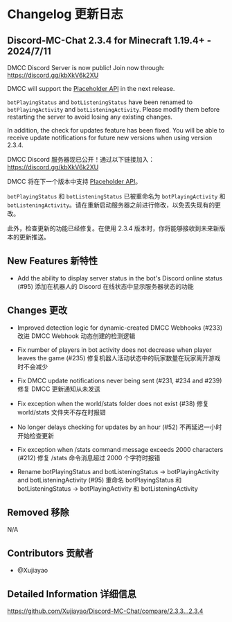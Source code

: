 # Changelog 更新日志

## Discord-MC-Chat 2.3.4 for Minecraft 1.19.4+ - 2024/7/11

DMCC Discord Server is now public! Join now through: https://discord.gg/kbXkV6k2XU

DMCC will support the [Placeholder API](<https://placeholders.pb4.eu/>) in the next release.

`botPlayingStatus` and `botListeningStatus` have been renamed to `botPlayingActivity` and `botListeningActivity`. Please modify them before restarting the server to avoid losing any existing changes.

In addition, the check for updates feature has been fixed. You will be able to receive update notifications for future new versions when using version 2.3.4.

DMCC Discord 服务器现已公开！通过以下链接加入：https://discord.gg/kbXkV6k2XU

DMCC 将在下一个版本中支持 [Placeholder API](<https://placeholders.pb4.eu/>)。

`botPlayingStatus` 和 `botListeningStatus` 已被重命名为 `botPlayingActivity` 和 `botListeningActivity`。请在重新启动服务器之前进行修改，以免丢失现有的更改。

此外，检查更新的功能已经修复。在使用 2.3.4 版本时，你将能够接收到未来新版本的更新推送。

## New Features 新特性

- Add the ability to display server status in the bot's Discord online status (#95)
  添加在机器人的 Discord 在线状态中显示服务器状态的功能

## Changes 更改

- Improved detection logic for dynamic-created DMCC Webhooks (#233)
  改进 DMCC Webhook 动态创建的检测逻辑

- Fix number of players in bot activity does not decrease when player leaves the game (#235)
  修复机器人活动状态中的玩家数量在玩家离开游戏时不会减少

- Fix DMCC update notifications never being sent (#231, #234 and #239)
  修复 DMCC 更新通知从未发送

- Fix exception when the world/stats folder does not exist (#38)
  修复 world/stats 文件夹不存在时报错

- No longer delays checking for updates by an hour (#52)
  不再延迟一小时开始检查更新

- Fix exception when /stats command message exceeds 2000 characters (#212)
  修复 /stats 命令消息超过 2000 个字符时报错

- Rename botPlayingStatus and botListeningStatus -> botPlayingActivity and botListeningActivity (#95)
  重命名 botPlayingStatus 和 botListeningStatus -> botPlayingActivity 和 botListeningActivity

## Removed 移除

N/A

## Contributors 贡献者

- @Xujiayao

## Detailed Information 详细信息

https://github.com/Xujiayao/Discord-MC-Chat/compare/2.3.3...2.3.4